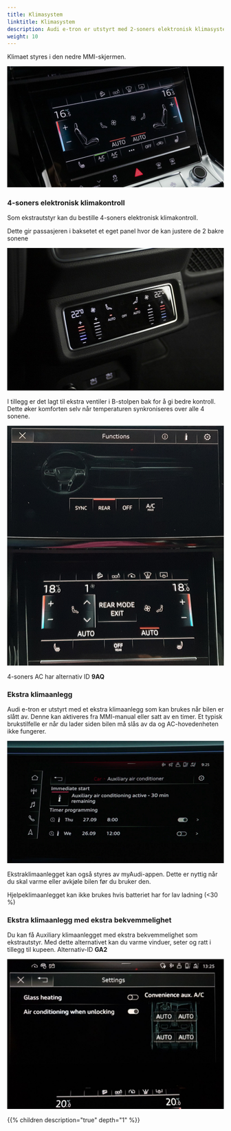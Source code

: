```yaml
---
title: Klimasystem
linktitle: Klimasystem
description: Audi e-tron er utstyrt med 2-soners elektronisk klimasystem med varmepumpe som standard.
weight: 10
---
```


Klimaet styres i den nedre MMI-skjermen.

![AC-kontroll](accontrol.jpg "I den nedre skjermen kan vifter og temperatur kontrolleres")

### 4-soners elektronisk klimakontroll

Som ekstrautstyr kan du bestille 4-soners elektronisk klimakontroll.

Dette gir passasjeren i baksetet et eget panel hvor de kan justere de 2 bakre sonene

![4 zone](4zone.jpg "Rear AC control")

I tillegg er det lagt til ekstra ventiler i B-stolpen bak for å gi bedre kontroll. Dette øker komforten selv når
temperaturen synkroniseres over alle 4 sonene.

![First screen menu](firstscreenmenu.jpg "Bakre soner kan kontrolleres foran eller synkroniseres med resten")

4-soners AC har alternativ ID **9AQ**

### Ekstra klimaanlegg

Audi e-tron er utstyrt med et ekstra klimaanlegg som kan brukes når bilen er slått av. Denne kan aktiveres
fra MMI-manual eller satt av en timer. Et typisk brukstilfelle er når du lader siden bilen må slås av da og AC-hovedenheten ikke fungerer.

![Pre condition](precondition.jpg "Pre-condition vil kjøre i 30 minutter og kan startes fra MMI eller myAudi app" )

Ekstraklimaanlegget kan også styres av myAudi-appen. Dette er nyttig når du skal varme eller avkjøle bilen før du bruker den.

Hjelpeklimaanlegget kan ikke brukes hvis batteriet har for lav ladning (<30 %)

### Ekstra klimaanlegg med ekstra bekvemmelighet

Du kan få Auxiliary klimaanlegget med ekstra bekvemmelighet som ekstrautstyr. Med dette alternativet kan du varme vinduer, seter og ratt i tillegg til kupeen.
 Alternativ-ID **GA2**

![Bekvemmelighetsinnstillinger](conviencesettings.jpg "Bekvemmelighetsinnstillinger")

{{% children description="true" depth="1" %}}
